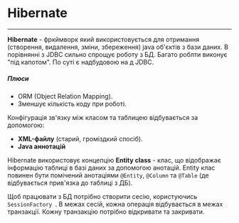 # Hibernate
---
**Hibernate** - фркймворк який використовується для отримання (створення, видалення, зміни, збереження) java  об'єктів з бази даних. В порівнянні з JDBC сильно спрощує роботу з БД. Багато роблти виконує "під капотом". По суті є надбудовою на д JDBC.
 
##### Плюси
 * ORM (Object Relation Mapping).
 * Зменшує кількість коду при роботі.
 
Конфігурація зв'язку між класом та таблицею відбувається за допомогою:
 * **XML-файлу** (старий, громіздкий спосіб).
 * **Java аннотацій** 
 
Hibernate використовує концепцію **Entity class** - клас, що відображає інформацію таблиці в базі даних за допомогою анотацій. Entity клас повинен бути помічений анотаціями `@Entity`, `@Column` та `@Table` (де відбувається прив'язка до таблиці з ДБ).
  
Щоб працювати з БД потрібно створити сесію, користуючись `SessionFactory
`. В межах сесій, кожна операція відбувається в межах транзакції. Кожну транзакцію потрібно відкривати та закривати. 